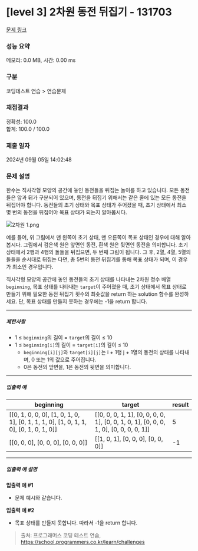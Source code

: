 # [level 3] 2차원 동전 뒤집기 - 131703 

[문제 링크](https://school.programmers.co.kr/learn/courses/30/lessons/131703) 

### 성능 요약

메모리: 0.0 MB, 시간: 0.00 ms

### 구분

코딩테스트 연습 > 연습문제

### 채점결과

정확성: 100.0<br/>합계: 100.0 / 100.0

### 제출 일자

2024년 09월 05일 14:02:48

### 문제 설명

<p>한수는 직사각형 모양의 공간에 놓인 동전들을 뒤집는 놀이를 하고 있습니다. 모든 동전들은 앞과 뒤가 구분되어 있으며, 동전을 뒤집기 위해서는 같은 줄에 있는 모든 동전을 뒤집어야 합니다. 동전들의 초기 상태와 목표 상태가 주어졌을 때, 초기 상태에서 최소 몇 번의 동전을 뒤집어야 목표 상태가 되는지 알아봅시다.</p>

<p><img src="https://grepp-programmers.s3.ap-northeast-2.amazonaws.com/files/production/7efaaecf-e627-40a8-ab90-60550523ccb0/2%EC%B0%A8%EC%9B%90%201.png" title="" alt="2차원 1.png"></p>

<p>예를 들어, 위 그림에서 맨 왼쪽이 초기 상태, 맨 오른쪽이 목표 상태인 경우에 대해 알아봅시다. 그림에서 검은색 원은 앞면인 동전, 흰색 원은 뒷면인 동전을 의미합니다. 초기 상태에서 2행과 4행의 돌들을 뒤집으면, 두 번째 그림이 됩니다. 그 후, 2열, 4열, 5열의 돌들을 순서대로 뒤집는 다면, 총 5번의 동전 뒤집기를 통해 목표 상태가 되며, 이 경우가 최소인 경우입니다.</p>

<p>직사각형 모양의 공간에 놓인 동전들의 초기 상태를 나타내는 2차원 정수 배열 <code>beginning</code>, 목표 상태를 나타내는 <code>target</code>이 주어졌을 때, 초기 상태에서 목표 상태로 만들기 위해 필요한 동전 뒤집기 횟수의 최솟값을 return 하는 solution 함수를 완성하세요. 단, 목표 상태를 만들지 못하는 경우에는 -1을 return 합니다.</p>

<hr>

<h5>제한사항</h5>

<ul>
<li>1 ≤ <code>beginning</code>의 길이 = <code>target</code>의 길이 ≤ 10</li>
<li>1 ≤ <code>beginning[i]</code>의 길이 = <code>target[i]</code>의 길이 ≤ 10

<ul>
<li><code>beginning[i][j]</code>와 <code>target[i][j]</code>는 i + 1행 j + 1열의 동전의 상태를 나타내며, 0 또는 1의 값으로 주어집니다.</li>
<li>0은 동전의 앞면을, 1은 동전의 뒷면을 의미합니다.</li>
</ul></li>
</ul>

<hr>

<h5>입출력 예</h5>
<table class="table">
        <thead><tr>
<th>beginning</th>
<th>target</th>
<th>result</th>
</tr>
</thead>
        <tbody><tr>
<td>[[0, 1, 0, 0, 0], [1, 0, 1, 0, 1], [0, 1, 1, 1, 0], [1, 0, 1, 1, 0], [0, 1, 0, 1, 0]]</td>
<td>[[0, 0, 0, 1, 1], [0, 0, 0, 0, 1], [0, 0, 1, 0, 1], [0, 0, 0, 1, 0], [0, 0, 0, 0, 1]]</td>
<td>5</td>
</tr>
<tr>
<td>[[0, 0, 0], [0, 0, 0], [0, 0, 0]]</td>
<td>[[1, 0, 1], [0, 0, 0], [0, 0, 0]]</td>
<td>-1</td>
</tr>
</tbody>
      </table>
<hr>

<h5>입출력 예 설명</h5>

<p><strong>입출력 예 #1</strong></p>

<ul>
<li>문제 예시와 같습니다.</li>
</ul>

<p><strong>입출력 예 #2</strong></p>

<ul>
<li>목표 상태를 만들지 못합니다. 따라서 -1을 return 합니다.</li>
</ul>


> 출처: 프로그래머스 코딩 테스트 연습, https://school.programmers.co.kr/learn/challenges
